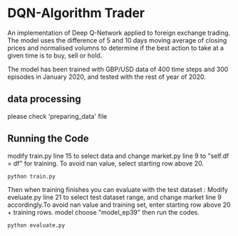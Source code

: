 # DQN-Algorithm Trader

An implementation of Deep Q-Network applied to foreign exchange trading. The model uses the difference of 5 and 10 days moving average of closing prices and normalised volumns to determine if the best action to take at a given time is to buy, sell or hold.

The model has been trained with GBP/USD data of 400 time steps and 300 episodes in January 2020,  and tested with the rest of year of 2020.
## data processing
please check 'preparing_data' file

## Running the Code
modify train.py line 15 to select data and change market.py line 9 to "self.df = df" for training. To avoid nan value, select starting row above 20. 

```
python train.py 
```

Then when training finishes you can evaluate with the test dataset :
Modify eveluate.py line 21 to select test dataset range, and change market line 9 accordingly.To avoid nan value and training set, enter starting row above 20 + training rows. model choose  "model_ep39"  then run the codes.
```
python evaluate.py 
```
